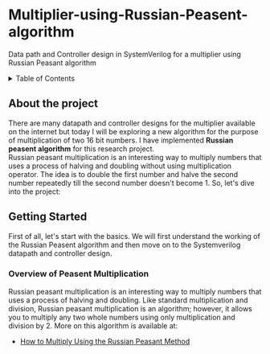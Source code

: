 # Multiplier-using-Russian-Peasent-algorithm
Data path and Controller design in SystemVerilog for a multiplier using Russian Peasant algorithm
<!-- TABLE OF CONTENTS -->
<details>
  <summary>Table of Contents</summary>
  <ol>
    <li>
      <a href="#about-the-project">About The Project</a>
    </li>
    <li>
      <a href="#getting-started">Getting Started</a>
      <ul>
        <li><a href="#overview-of-peasent-multiplication">Overview of Peasent Multiplication</a></li>
        <li><a href="#installation">Installation</a></li>
      </ul>
    </li>
    <li><a href="#usage">Usage</a></li>
    <li><a href="#roadmap">Roadmap</a></li>
    <li><a href="#contributing">Contributing</a></li>
    <li><a href="#license">License</a></li>
    <li><a href="#contact">Contact</a></li>
    <li><a href="#acknowledgments">Acknowledgments</a></li>
  </ol>
</details>

## About the project
There are many datapath and controller designs for the multiplier available on the internet but today I will be exploring a new algorithm for the purpose of multiplication of two 16 bit numbers. I have implemented **Russian peasent algorithm** for this research project.<br>
Russian peasant multiplication is an interesting way to multiply numbers that uses a process of halving and doubling without using multiplication operator. The idea is to double the first number and halve the second number repeatedly till the second number doesn't become 1. So, let's dive into the project:

## Getting Started
First of all, let's start with the basics. We will first understand the working of the Russian Peasent algorithm and then move on to the Systemverilog datapath and controller design.
### Overview of Peasent Multiplication
Russian peasant multiplication is an interesting way to multiply numbers that uses a process of halving and doubling. Like standard multiplication and division, Russian peasant multiplication is an algorithm; however, it allows you to multiply any two whole numbers using only multiplication and division by 2.
More on this algorithm is available at:<br>
  - [How to Multiply Using the Russian Peasant Method](https://www.wikihow.com/Multiply-Using-the-Russian-Peasant-Method)
